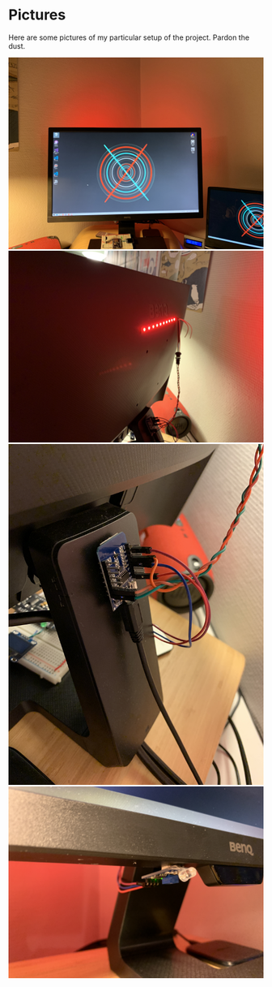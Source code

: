 # Pictures

Here are some pictures of my particular setup of the project. Pardon the dust.

![Alt text](IMG_0422.JPG?raw=true "1")
![Alt text](IMG_0423.JPG?raw=true "2")
![Alt text](IMG_0425.JPG?raw=true "3")
![Alt text](IMG_0426.JPG?raw=true "4")
